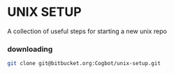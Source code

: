# UNIX SETUP #

A collection of useful steps for starting a new unix repo

### downloading  ###

```bash
git clone git@bitbucket.org:Cogbot/unix-setup.git
```